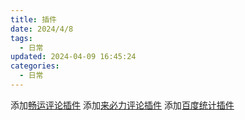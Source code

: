```yaml
---
title: 插件
date: 2024/4/8
tags:
  - 日常
updated: 2024-04-09 16:45:24categories:
  - 日常
---
```


添加[畅运评论插件](https://changyan.kuaizhan.com/)
添加[来必力评论插件](https://www.livere.com/)
添加[百度统计插件](https://tongji.baidu.com/web/30005265/welcome/login)